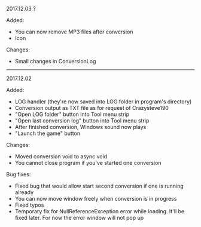 2017.12.03 ?

Added:
- You can now remove MP3 files after conversion
- Icon

Changes:
- Small changes in ConversionLog

_________________________________________________________
2017.12.02

Added:
- LOG handler (they're now saved into LOG folder in program's directory)
- Conversion output as TXT file as for request of Crazysteve190
- "Open LOG folder" button into Tool menu strip
- "Open last conversion log" button into Tool menu strip
- After finished conversion, Windows sound now plays
- "Launch the game" button

Changes:
- Moved conversion void to async void
- You cannot close program if you've started one conversion

Bug fixes:
- Fixed bug that would allow start second conversion if one is running already
- You can now move window freely when conversion is in progress
- Fixed typos
- Temporary fix for NullReferenceException error while loading. It'll be fixed later. For now the error window will not pop up